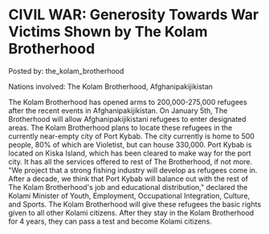 # CIVIL WAR: Generosity Towards War Victims Shown by The Kolam Brotherhood

Posted by: the_kolam_brotherhood

Nations involved: The Kolam Brotherhood, Afghanipakijikistan

The Kolam Brotherhood has opened arms to 200,000-275,000 refugees after the recent events in Afghanipakijikistan. On January 5th, The Brotherhood will allow Afghanipakijikistani refugees to enter designated areas. The Kolam Brotherhood plans to locate these refugees in the currently near-empty city of Port Kybab. The city currently is home to 500 people, 80% of which are Violetist, but can house 330,000. Port Kybab is located on Kiska Island, which has been cleared to make way for the port city. It has all the services offered to rest of The Brotherhood, if not more. "We project that a strong fishing industry will develop as refugees come in. After a decade, we think that Port Kybab will balance out with the rest of The Kolam Brotherhood's job and educational distribution," declared the Kolami Minister of Youth, Employment, Occupational Integration, Culture, and Sports. The Kolam Brotherhood will give these refugees the basic rights given to all other Kolami citizens. After they stay in the Kolam Brotherhood for 4 years, they can pass a test and become Kolami citizens.